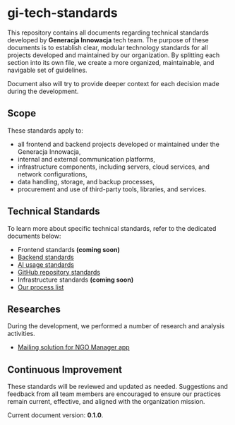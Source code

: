 # gi-tech-standards

This repository contains all documents regarding technical standards developed by **Generacja Innowacja** tech team.
The purpose of these documents is to establish clear, modular technology standards for all projects developed and
maintained by our organization. By splitting each section into its own file, we create a more organized, maintainable,
and navigable set of guidelines.

Document also will try to provide deeper context for each decision made during the development.

## Scope

These standards apply to:

- all frontend and backend projects developed or maintained under the Generacja Innowacja,
- internal and external communication platforms,
- infrastructure components, including servers, cloud services, and network configurations,
- data handling, storage, and backup processes,
- procurement and use of third-party tools, libraries, and services.

## Technical Standards

To learn more about specific technical standards, refer to the dedicated documents below:

- Frontend standards **(coming soon)**
- [Backend standards](docs/backend/INDEX.md)
- [AI usage standards](docs/ai/INDEX.md)
- [GitHub repository standards](docs/github/INDEX.md)
- Infrastructure standards **(coming soon)**
- [Our process list](docs/process/development/DEVELOPMENT_FLOW.md)

## Researches

During the development, we performed a number of research and analysis activities.

- [Mailing solution for NGO Manager app](research/001-MAILING-FOR-NGO-MANAGER.md)

## Continuous Improvement

These standards will be reviewed and updated as needed. Suggestions and feedback from all team members are encouraged
to ensure our practices remain current, effective, and aligned with the organization mission.

Current document version: **0.1.0**.
